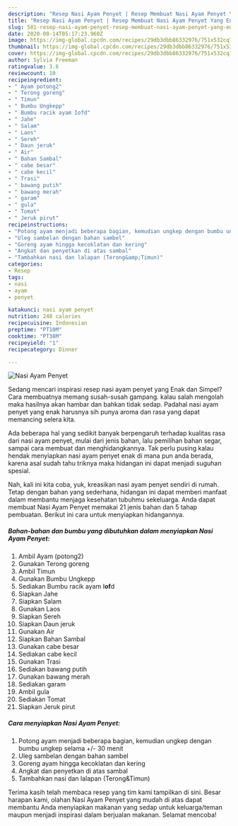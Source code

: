 ```yaml
---
description: "Resep Nasi Ayam Penyet | Resep Membuat Nasi Ayam Penyet Yang Enak Dan Lezat"
title: "Resep Nasi Ayam Penyet | Resep Membuat Nasi Ayam Penyet Yang Enak Dan Lezat"
slug: 581-resep-nasi-ayam-penyet-resep-membuat-nasi-ayam-penyet-yang-enak-dan-lezat
date: 2020-08-14T05:17:23.960Z
image: https://img-global.cpcdn.com/recipes/29db3dbb86332976/751x532cq70/nasi-ayam-penyet-foto-resep-utama.jpg
thumbnail: https://img-global.cpcdn.com/recipes/29db3dbb86332976/751x532cq70/nasi-ayam-penyet-foto-resep-utama.jpg
cover: https://img-global.cpcdn.com/recipes/29db3dbb86332976/751x532cq70/nasi-ayam-penyet-foto-resep-utama.jpg
author: Sylvia Freeman
ratingvalue: 3.6
reviewcount: 10
recipeingredient:
- " Ayam potong2"
- " Terong goreng"
- " Timun"
- " Bumbu Ungkepp"
- " Bumbu racik ayam Iofd"
- " Jahe"
- " Salam"
- " Laos"
- " Sereh"
- " Daun jeruk"
- " Air"
- " Bahan Sambal"
- " cabe besar"
- " cabe kecil"
- " Trasi"
- " bawang putih"
- " bawang merah"
- " garam"
- " gula"
- " Tomat"
- " Jeruk pirut"
recipeinstructions:
- "Potong ayam menjadi beberapa bagian, kemudian ungkep dengan bumbu ungkep selama +/- 30 menit"
- "Uleg sambelan dengan bahan sambel"
- "Goreng ayam hingga kecoklatan dan kering"
- "Angkat dan penyetkan di atas sambal"
- "Tambahkan nasi dan lalapan (Terong&amp;Timun)"
categories:
- Resep
tags:
- nasi
- ayam
- penyet

katakunci: nasi ayam penyet 
nutrition: 248 calories
recipecuisine: Indonesian
preptime: "PT10M"
cooktime: "PT38M"
recipeyield: "1"
recipecategory: Dinner

---
```



![Nasi Ayam Penyet](https://img-global.cpcdn.com/recipes/29db3dbb86332976/751x532cq70/nasi-ayam-penyet-foto-resep-utama.jpg)

Sedang mencari inspirasi resep nasi ayam penyet yang Enak dan Simpel? Cara membuatnya memang susah-susah gampang. kalau salah mengolah maka hasilnya akan hambar dan bahkan tidak sedap. Padahal nasi ayam penyet yang enak harusnya sih punya aroma dan rasa yang dapat memancing selera kita.

Ada beberapa hal yang sedikit banyak berpengaruh terhadap kualitas rasa dari nasi ayam penyet, mulai dari jenis bahan, lalu pemilihan bahan segar, sampai cara membuat dan menghidangkannya. Tak perlu pusing kalau hendak menyiapkan nasi ayam penyet enak di mana pun anda berada, karena asal sudah tahu triknya maka hidangan ini dapat menjadi suguhan spesial.




Nah, kali ini kita coba, yuk, kreasikan nasi ayam penyet sendiri di rumah. Tetap dengan bahan yang sederhana, hidangan ini dapat memberi manfaat dalam membantu menjaga kesehatan tubuhmu sekeluarga. Anda dapat membuat Nasi Ayam Penyet memakai 21 jenis bahan dan 5 tahap pembuatan. Berikut ini cara untuk menyiapkan hidangannya.

<!--inarticleads1-->

##### Bahan-bahan dan bumbu yang dibutuhkan dalam menyiapkan Nasi Ayam Penyet:

1. Ambil  Ayam (potong2)
1. Gunakan  Terong goreng
1. Ambil  Timun
1. Gunakan  Bumbu Ungkepp
1. Sediakan  Bumbu racik ayam I**of**d
1. Siapkan  Jahe
1. Siapkan  Salam
1. Gunakan  Laos
1. Siapkan  Sereh
1. Siapkan  Daun jeruk
1. Gunakan  Air
1. Siapkan  Bahan Sambal
1. Gunakan  cabe besar
1. Sediakan  cabe kecil
1. Gunakan  Trasi
1. Sediakan  bawang putih
1. Gunakan  bawang merah
1. Sediakan  garam
1. Ambil  gula
1. Sediakan  Tomat
1. Siapkan  Jeruk pirut




<!--inarticleads2-->

##### Cara menyiapkan Nasi Ayam Penyet:

1. Potong ayam menjadi beberapa bagian, kemudian ungkep dengan bumbu ungkep selama +/- 30 menit
1. Uleg sambelan dengan bahan sambel
1. Goreng ayam hingga kecoklatan dan kering
1. Angkat dan penyetkan di atas sambal
1. Tambahkan nasi dan lalapan (Terong&amp;Timun)




Terima kasih telah membaca resep yang tim kami tampilkan di sini. Besar harapan kami, olahan Nasi Ayam Penyet yang mudah di atas dapat membantu Anda menyiapkan makanan yang sedap untuk keluarga/teman maupun menjadi inspirasi dalam berjualan makanan. Selamat mencoba!

